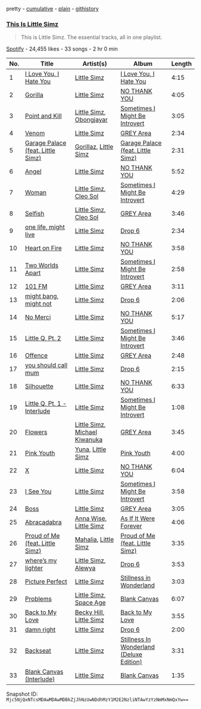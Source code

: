 pretty - [cumulative](/playlists/cumulative/37i9dQZF1DZ06evO3GmPLr.md) - [plain](/playlists/plain/37i9dQZF1DZ06evO3GmPLr) - [githistory](https://github.githistory.xyz/mackorone/spotify-playlist-archive/blob/main/playlists/plain/37i9dQZF1DZ06evO3GmPLr)

### [This Is Little Simz](https://open.spotify.com/playlist/37i9dQZF1DZ06evO3GmPLr)

> This is Little Simz\. The essential tracks, all in one playlist.

[Spotify](https://open.spotify.com/user/spotify) - 24,455 likes - 33 songs - 2 hr 0 min

| No. | Title | Artist(s) | Album | Length |
|---|---|---|---|---|
| 1 | [I Love You, I Hate You](https://open.spotify.com/track/7boAnwNPhMVap1oJiIsKCe) | [Little Simz](https://open.spotify.com/artist/6eXZu6O7nAUA5z6vLV8NKI) | [I Love You, I Hate You](https://open.spotify.com/album/75ncNW4YUYAZ1WsHLpR3sf) | 4:15 |
| 2 | [Gorilla](https://open.spotify.com/track/0pJO1tc1GpnxFyQp6Zp82r) | [Little Simz](https://open.spotify.com/artist/6eXZu6O7nAUA5z6vLV8NKI) | [NO THANK YOU](https://open.spotify.com/album/57263zG8Md6XZ9lBUPPYCm) | 4:05 |
| 3 | [Point and Kill](https://open.spotify.com/track/52y4KhkcAbYcogFg2u7UVP) | [Little Simz](https://open.spotify.com/artist/6eXZu6O7nAUA5z6vLV8NKI), [Obongjayar](https://open.spotify.com/artist/6l7R1jntPahGxwJt7Tky8h) | [Sometimes I Might Be Introvert](https://open.spotify.com/album/4nOym5RKE8Opauf3rMxPAW) | 3:05 |
| 4 | [Venom](https://open.spotify.com/track/2tHdQjwO5zN86MLF7ZtU1X) | [Little Simz](https://open.spotify.com/artist/6eXZu6O7nAUA5z6vLV8NKI) | [GREY Area](https://open.spotify.com/album/3Z8Df4ghTJ7afEWkurB2I1) | 2:34 |
| 5 | [Garage Palace \(feat\. Little Simz\)](https://open.spotify.com/track/5ZYBczat60p8a2Fnenour4) | [Gorillaz](https://open.spotify.com/artist/3AA28KZvwAUcZuOKwyblJQ), [Little Simz](https://open.spotify.com/artist/6eXZu6O7nAUA5z6vLV8NKI) | [Garage Palace \(feat\. Little Simz\)](https://open.spotify.com/album/5JR95SVj6hXkfA3QpfCFvU) | 2:31 |
| 6 | [Angel](https://open.spotify.com/track/4pGxnHLyli1TLkRFHyBxo0) | [Little Simz](https://open.spotify.com/artist/6eXZu6O7nAUA5z6vLV8NKI) | [NO THANK YOU](https://open.spotify.com/album/57263zG8Md6XZ9lBUPPYCm) | 5:52 |
| 7 | [Woman](https://open.spotify.com/track/60GM1mA58L7SYD1bLQXBho) | [Little Simz](https://open.spotify.com/artist/6eXZu6O7nAUA5z6vLV8NKI), [Cleo Sol](https://open.spotify.com/artist/3ETLPQkcEd7z4k3IbZmXMq) | [Sometimes I Might Be Introvert](https://open.spotify.com/album/4nOym5RKE8Opauf3rMxPAW) | 4:29 |
| 8 | [Selfish](https://open.spotify.com/track/1b6fmULpHj08RMmHfARJ4e) | [Little Simz](https://open.spotify.com/artist/6eXZu6O7nAUA5z6vLV8NKI), [Cleo Sol](https://open.spotify.com/artist/3ETLPQkcEd7z4k3IbZmXMq) | [GREY Area](https://open.spotify.com/album/3Z8Df4ghTJ7afEWkurB2I1) | 3:46 |
| 9 | [one life, might live](https://open.spotify.com/track/7183fwCYtpFWrBWamXHU1E) | [Little Simz](https://open.spotify.com/artist/6eXZu6O7nAUA5z6vLV8NKI) | [Drop 6](https://open.spotify.com/album/5kleJz7Rct23Gan0hdKXiA) | 2:34 |
| 10 | [Heart on Fire](https://open.spotify.com/track/5OJUTZS9QE2qem6FDsEnOM) | [Little Simz](https://open.spotify.com/artist/6eXZu6O7nAUA5z6vLV8NKI) | [NO THANK YOU](https://open.spotify.com/album/57263zG8Md6XZ9lBUPPYCm) | 3:58 |
| 11 | [Two Worlds Apart](https://open.spotify.com/track/34qvgmIagzNQdZTRL2poiv) | [Little Simz](https://open.spotify.com/artist/6eXZu6O7nAUA5z6vLV8NKI) | [Sometimes I Might Be Introvert](https://open.spotify.com/album/4nOym5RKE8Opauf3rMxPAW) | 2:58 |
| 12 | [101 FM](https://open.spotify.com/track/5pSCNRGLvjjU9tMOh7mvq1) | [Little Simz](https://open.spotify.com/artist/6eXZu6O7nAUA5z6vLV8NKI) | [GREY Area](https://open.spotify.com/album/3Z8Df4ghTJ7afEWkurB2I1) | 3:11 |
| 13 | [might bang, might not](https://open.spotify.com/track/4q6cqwj1Bo7z7S0uF7pKnz) | [Little Simz](https://open.spotify.com/artist/6eXZu6O7nAUA5z6vLV8NKI) | [Drop 6](https://open.spotify.com/album/5kleJz7Rct23Gan0hdKXiA) | 2:06 |
| 14 | [No Merci](https://open.spotify.com/track/552lBxKLGjerBDS8VYHOJn) | [Little Simz](https://open.spotify.com/artist/6eXZu6O7nAUA5z6vLV8NKI) | [NO THANK YOU](https://open.spotify.com/album/57263zG8Md6XZ9lBUPPYCm) | 5:17 |
| 15 | [Little Q, Pt\. 2](https://open.spotify.com/track/4W15aoR7Rl8ppUJxm05IFw) | [Little Simz](https://open.spotify.com/artist/6eXZu6O7nAUA5z6vLV8NKI) | [Sometimes I Might Be Introvert](https://open.spotify.com/album/4nOym5RKE8Opauf3rMxPAW) | 3:46 |
| 16 | [Offence](https://open.spotify.com/track/255XENrbBfTCRz6XBL7jJR) | [Little Simz](https://open.spotify.com/artist/6eXZu6O7nAUA5z6vLV8NKI) | [GREY Area](https://open.spotify.com/album/3Z8Df4ghTJ7afEWkurB2I1) | 2:48 |
| 17 | [you should call mum](https://open.spotify.com/track/6M4r4D0ZNqa67UDzuOJ6Po) | [Little Simz](https://open.spotify.com/artist/6eXZu6O7nAUA5z6vLV8NKI) | [Drop 6](https://open.spotify.com/album/5kleJz7Rct23Gan0hdKXiA) | 2:15 |
| 18 | [Silhouette](https://open.spotify.com/track/6eCxbfPngmMvJjnJxyBcDg) | [Little Simz](https://open.spotify.com/artist/6eXZu6O7nAUA5z6vLV8NKI) | [NO THANK YOU](https://open.spotify.com/album/57263zG8Md6XZ9lBUPPYCm) | 6:33 |
| 19 | [Little Q, Pt\. 1 \- Interlude](https://open.spotify.com/track/0rq8WqfI2FMHYp84xNd53M) | [Little Simz](https://open.spotify.com/artist/6eXZu6O7nAUA5z6vLV8NKI) | [Sometimes I Might Be Introvert](https://open.spotify.com/album/4nOym5RKE8Opauf3rMxPAW) | 1:08 |
| 20 | [Flowers](https://open.spotify.com/track/5PrVJBp2pyJxKDKXVKDiGq) | [Little Simz](https://open.spotify.com/artist/6eXZu6O7nAUA5z6vLV8NKI), [Michael Kiwanuka](https://open.spotify.com/artist/0bzfPKdbXL5ezYW2z3UGQj) | [GREY Area](https://open.spotify.com/album/3Z8Df4ghTJ7afEWkurB2I1) | 3:45 |
| 21 | [Pink Youth](https://open.spotify.com/track/2WwwfnTUm4yUK8stRMPd7V) | [Yuna](https://open.spotify.com/artist/3kHVioJpVxlazAAKQ64pC1), [Little Simz](https://open.spotify.com/artist/6eXZu6O7nAUA5z6vLV8NKI) | [Pink Youth](https://open.spotify.com/album/52lWZNXWoJMWFNPmXdAWz9) | 4:00 |
| 22 | [X](https://open.spotify.com/track/0R4Po8nAlhZMmlA4TKH8Fy) | [Little Simz](https://open.spotify.com/artist/6eXZu6O7nAUA5z6vLV8NKI) | [NO THANK YOU](https://open.spotify.com/album/57263zG8Md6XZ9lBUPPYCm) | 6:04 |
| 23 | [I See You](https://open.spotify.com/track/4aAJQjtjZQXKFEHIpZEJCj) | [Little Simz](https://open.spotify.com/artist/6eXZu6O7nAUA5z6vLV8NKI) | [Sometimes I Might Be Introvert](https://open.spotify.com/album/4nOym5RKE8Opauf3rMxPAW) | 3:58 |
| 24 | [Boss](https://open.spotify.com/track/5JmWjnv4BG5E7y6ijLzEz5) | [Little Simz](https://open.spotify.com/artist/6eXZu6O7nAUA5z6vLV8NKI) | [GREY Area](https://open.spotify.com/album/3Z8Df4ghTJ7afEWkurB2I1) | 3:05 |
| 25 | [Abracadabra](https://open.spotify.com/track/4sDvfEUH3NMH6Yet8V5rAD) | [Anna Wise](https://open.spotify.com/artist/0N41KJ4H6bkPAm2tx7VS8C), [Little Simz](https://open.spotify.com/artist/6eXZu6O7nAUA5z6vLV8NKI) | [As If It Were Forever](https://open.spotify.com/album/1N0M6NcjwI8CNXv8yGuBvZ) | 4:06 |
| 26 | [Proud of Me \(feat\. Little Simz\)](https://open.spotify.com/track/1s6peZNxETxrrfMrveNZW8) | [Mahalia](https://open.spotify.com/artist/16rCzZOMQX7P8Kmn5YKexI), [Little Simz](https://open.spotify.com/artist/6eXZu6O7nAUA5z6vLV8NKI) | [Proud of Me \(feat\. Little Simz\)](https://open.spotify.com/album/13DiRRO8DTuLxsD6qqQlp4) | 3:35 |
| 27 | [where’s my lighter](https://open.spotify.com/track/6bh9O5b4eHIjdwtcOVbSMe) | [Little Simz](https://open.spotify.com/artist/6eXZu6O7nAUA5z6vLV8NKI), [Alewya](https://open.spotify.com/artist/0wcjJjpvnHb5vK4iwKfxPm) | [Drop 6](https://open.spotify.com/album/5kleJz7Rct23Gan0hdKXiA) | 3:53 |
| 28 | [Picture Perfect](https://open.spotify.com/track/1jGbBTbyopFlfh8b4pTcbU) | [Little Simz](https://open.spotify.com/artist/6eXZu6O7nAUA5z6vLV8NKI) | [Stillness in Wonderland](https://open.spotify.com/album/5WIvREgNBScLryJbpNs9yN) | 3:03 |
| 29 | [Problems](https://open.spotify.com/track/1mMIFLEa1IZJPfM7gVdssx) | [Little Simz](https://open.spotify.com/artist/6eXZu6O7nAUA5z6vLV8NKI), [Space Age](https://open.spotify.com/artist/13QFYK4YHs8qXlj0E9THq2) | [Blank Canvas](https://open.spotify.com/album/1o0XDWp8dSojoZ7yZh6fgu) | 6:07 |
| 30 | [Back to My Love](https://open.spotify.com/track/3Qw29xE1UoPS5mdqoqVnWm) | [Becky Hill](https://open.spotify.com/artist/4EPJlUEBy49EX1wuFOvtjK), [Little Simz](https://open.spotify.com/artist/6eXZu6O7nAUA5z6vLV8NKI) | [Back to My Love](https://open.spotify.com/album/0abytCO5C9R9BHsvQ52Kyk) | 3:55 |
| 31 | [damn right](https://open.spotify.com/track/3Q1HNg15qwjOlDy5ia1NJc) | [Little Simz](https://open.spotify.com/artist/6eXZu6O7nAUA5z6vLV8NKI) | [Drop 6](https://open.spotify.com/album/5kleJz7Rct23Gan0hdKXiA) | 2:00 |
| 32 | [Backseat](https://open.spotify.com/track/3LGlyLsK0PwfQA9Q0Sg9a8) | [Little Simz](https://open.spotify.com/artist/6eXZu6O7nAUA5z6vLV8NKI) | [Stillness In Wonderland \(Deluxe Edition\)](https://open.spotify.com/album/5Hie74vOip1lR1VOk6i2DI) | 3:31 |
| 33 | [Blank Canvas \(Interlude\)](https://open.spotify.com/track/42cVaoypjCYHO00SEj8d7a) | [Little Simz](https://open.spotify.com/artist/6eXZu6O7nAUA5z6vLV8NKI) | [Blank Canvas](https://open.spotify.com/album/1o0XDWp8dSojoZ7yZh6fgu) | 1:35 |

Snapshot ID: `Mjc5NjQxNTcsMDAwMDAwMDBkZjJhNzUwNDdhMzY1M2E2NzliNTAwYzYzNmMxNmQxYw==`
